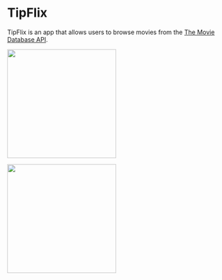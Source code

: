 # TipFlix

TipFlix is an app that allows users to browse movies from the [The Movie Database API](http://docs.themoviedb.apiary.io/#).

<img src="http://g.recordit.co/x7uUWgDkQZ.gif" width=250><br>


<img src="http://g.recordit.co/Omjsf7bip9.gif" width=250><br>
